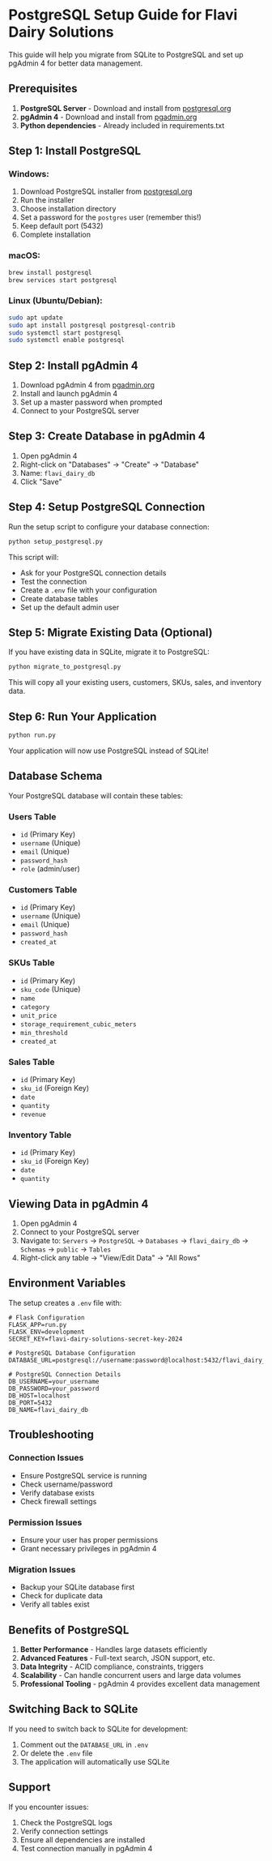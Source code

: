 # PostgreSQL Setup Guide for Flavi Dairy Solutions

This guide will help you migrate from SQLite to PostgreSQL and set up pgAdmin 4 for better data management.

## Prerequisites

1. **PostgreSQL Server** - Download and install from [postgresql.org](https://www.postgresql.org/download/)
2. **pgAdmin 4** - Download and install from [pgadmin.org](https://www.pgadmin.org/download/)
3. **Python dependencies** - Already included in requirements.txt

## Step 1: Install PostgreSQL

### Windows:
1. Download PostgreSQL installer from [postgresql.org](https://www.postgresql.org/download/windows/)
2. Run the installer
3. Choose installation directory
4. Set a password for the `postgres` user (remember this!)
5. Keep default port (5432)
6. Complete installation

### macOS:
```bash
brew install postgresql
brew services start postgresql
```

### Linux (Ubuntu/Debian):
```bash
sudo apt update
sudo apt install postgresql postgresql-contrib
sudo systemctl start postgresql
sudo systemctl enable postgresql
```

## Step 2: Install pgAdmin 4

1. Download pgAdmin 4 from [pgadmin.org](https://www.pgadmin.org/download/)
2. Install and launch pgAdmin 4
3. Set up a master password when prompted
4. Connect to your PostgreSQL server

## Step 3: Create Database in pgAdmin 4

1. Open pgAdmin 4
2. Right-click on "Databases" → "Create" → "Database"
3. Name: `flavi_dairy_db`
4. Click "Save"

## Step 4: Setup PostgreSQL Connection

Run the setup script to configure your database connection:

```bash
python setup_postgresql.py
```

This script will:
- Ask for your PostgreSQL connection details
- Test the connection
- Create a `.env` file with your configuration
- Create database tables
- Set up the default admin user

## Step 5: Migrate Existing Data (Optional)

If you have existing data in SQLite, migrate it to PostgreSQL:

```bash
python migrate_to_postgresql.py
```

This will copy all your existing users, customers, SKUs, sales, and inventory data.

## Step 6: Run Your Application

```bash
python run.py
```

Your application will now use PostgreSQL instead of SQLite!

## Database Schema

Your PostgreSQL database will contain these tables:

### Users Table
- `id` (Primary Key)
- `username` (Unique)
- `email` (Unique)
- `password_hash`
- `role` (admin/user)

### Customers Table
- `id` (Primary Key)
- `username` (Unique)
- `email` (Unique)
- `password_hash`
- `created_at`

### SKUs Table
- `id` (Primary Key)
- `sku_code` (Unique)
- `name`
- `category`
- `unit_price`
- `storage_requirement_cubic_meters`
- `min_threshold`
- `created_at`

### Sales Table
- `id` (Primary Key)
- `sku_id` (Foreign Key)
- `date`
- `quantity`
- `revenue`

### Inventory Table
- `id` (Primary Key)
- `sku_id` (Foreign Key)
- `date`
- `quantity`

## Viewing Data in pgAdmin 4

1. Open pgAdmin 4
2. Connect to your PostgreSQL server
3. Navigate to: `Servers` → `PostgreSQL` → `Databases` → `flavi_dairy_db` → `Schemas` → `public` → `Tables`
4. Right-click any table → "View/Edit Data" → "All Rows"

## Environment Variables

The setup creates a `.env` file with:

```env
# Flask Configuration
FLASK_APP=run.py
FLASK_ENV=development
SECRET_KEY=flavi-dairy-solutions-secret-key-2024

# PostgreSQL Database Configuration
DATABASE_URL=postgresql://username:password@localhost:5432/flavi_dairy_db

# PostgreSQL Connection Details
DB_USERNAME=your_username
DB_PASSWORD=your_password
DB_HOST=localhost
DB_PORT=5432
DB_NAME=flavi_dairy_db
```

## Troubleshooting

### Connection Issues
- Ensure PostgreSQL service is running
- Check username/password
- Verify database exists
- Check firewall settings

### Permission Issues
- Ensure your user has proper permissions
- Grant necessary privileges in pgAdmin 4

### Migration Issues
- Backup your SQLite database first
- Check for duplicate data
- Verify all tables exist

## Benefits of PostgreSQL

1. **Better Performance** - Handles large datasets efficiently
2. **Advanced Features** - Full-text search, JSON support, etc.
3. **Data Integrity** - ACID compliance, constraints, triggers
4. **Scalability** - Can handle concurrent users and large data volumes
5. **Professional Tooling** - pgAdmin 4 provides excellent data management

## Switching Back to SQLite

If you need to switch back to SQLite for development:

1. Comment out the `DATABASE_URL` in `.env`
2. Or delete the `.env` file
3. The application will automatically use SQLite

## Support

If you encounter issues:
1. Check the PostgreSQL logs
2. Verify connection settings
3. Ensure all dependencies are installed
4. Test connection manually in pgAdmin 4 